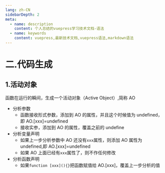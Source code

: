 ```yaml
---
lang: zh-CN
sidebarDepth: 2
meta:
  - name: description
    content: 个人总结的vuepress学习技术文档-语法
  - name: keywords
    content: vuepress,最新技术文档,vuepress语法,markdown语法
---
```


# 二.代码生成

## 1.活动对象

函数在运行的瞬间，生成一个活动对象（Active Object）,简称 AO

- 分析参数
  - 函数接收形式参数，添加到 AO 的属性，并且这个时候值为 undefined，即 AO.[xxx]=undefined
  - 接收实参，添加到 AO 的属性，覆盖之前的 undefine
- 分析变量声明
  - 如果上一步分析参数中 AO 还没有`xxx`属性，则添加 AO 属性为 undefined,即 AO.[xxx]=undefined
  - 如果 AO 上面已经有`xxx`属性了，则不作任何修改
- 分析函数声明
  - 如果`function [xxx](){}`把函数赋值给 AO.[xxx]，覆盖上一步分析的值
